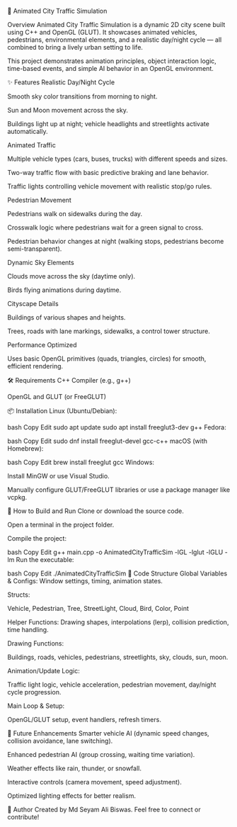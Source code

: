 🚦 Animated City Traffic Simulation

Overview
Animated City Traffic Simulation is a dynamic 2D city scene built using C++ and OpenGL (GLUT). It showcases animated vehicles, pedestrians, environmental elements, and a realistic day/night cycle — all combined to bring a lively urban setting to life.

This project demonstrates animation principles, object interaction logic, time-based events, and simple AI behavior in an OpenGL environment.

✨ Features
Realistic Day/Night Cycle

Smooth sky color transitions from morning to night.

Sun and Moon movement across the sky.

Buildings light up at night; vehicle headlights and streetlights activate automatically.

Animated Traffic

Multiple vehicle types (cars, buses, trucks) with different speeds and sizes.

Two-way traffic flow with basic predictive braking and lane behavior.

Traffic lights controlling vehicle movement with realistic stop/go rules.

Pedestrian Movement

Pedestrians walk on sidewalks during the day.

Crosswalk logic where pedestrians wait for a green signal to cross.

Pedestrian behavior changes at night (walking stops, pedestrians become semi-transparent).

Dynamic Sky Elements

Clouds move across the sky (daytime only).

Birds flying animations during daytime.

Cityscape Details

Buildings of various shapes and heights.

Trees, roads with lane markings, sidewalks, a control tower structure.

Performance Optimized

Uses basic OpenGL primitives (quads, triangles, circles) for smooth, efficient rendering.

🛠 Requirements
C++ Compiler (e.g., g++)

OpenGL and GLUT (or FreeGLUT)

📦 Installation
Linux (Ubuntu/Debian):

bash
Copy
Edit
sudo apt update
sudo apt install freeglut3-dev g++
Fedora:

bash
Copy
Edit
sudo dnf install freeglut-devel gcc-c++
macOS (with Homebrew):

bash
Copy
Edit
brew install freeglut gcc
Windows:

Install MinGW or use Visual Studio.

Manually configure GLUT/FreeGLUT libraries or use a package manager like vcpkg.

🚀 How to Build and Run
Clone or download the source code.

Open a terminal in the project folder.

Compile the project:

bash
Copy
Edit
g++ main.cpp -o AnimatedCityTrafficSim -lGL -lglut -lGLU -lm
Run the executable:

bash
Copy
Edit
./AnimatedCityTrafficSim
🧩 Code Structure
Global Variables & Configs: Window settings, timing, animation states.

Structs:

Vehicle, Pedestrian, Tree, StreetLight, Cloud, Bird, Color, Point

Helper Functions: Drawing shapes, interpolations (lerp), collision prediction, time handling.

Drawing Functions:

Buildings, roads, vehicles, pedestrians, streetlights, sky, clouds, sun, moon.

Animation/Update Logic:

Traffic light logic, vehicle acceleration, pedestrian movement, day/night cycle progression.

Main Loop & Setup:

OpenGL/GLUT setup, event handlers, refresh timers.

🌟 Future Enhancements
Smarter vehicle AI (dynamic speed changes, collision avoidance, lane switching).

Enhanced pedestrian AI (group crossing, waiting time variation).

Weather effects like rain, thunder, or snowfall.

Interactive controls (camera movement, speed adjustment).

Optimized lighting effects for better realism.


👤 Author
Created by Md Seyam Ali Biswas.
Feel free to connect or contribute!
